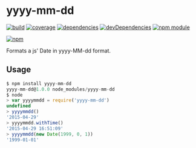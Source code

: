 # yyyy-mm-dd

[![build](https://travis-ci.org/tallesl/yyyy-mm-dd.png)](https://travis-ci.org/tallesl/yyyy-mm-dd)
[![coverage](https://coveralls.io/repos/tallesl/yyyy-mm-dd/badge.png?branch=master)](https://coveralls.io/r/tallesl/yyyy-mm-dd?branch=master)
[![dependencies](https://david-dm.org/tallesl/yyyy-mm-dd.png)](https://david-dm.org/tallesl/yyyy-mm-dd)
[![devDependencies](https://david-dm.org/tallesl/yyyy-mm-dd/dev-status.png)](https://david-dm.org/tallesl/yyyy-mm-dd#info=devDependencies)
[![npm module](https://badge.fury.io/js/yyyy-mm-dd.png)](http://badge.fury.io/js/yyyy-mm-dd)

[![npm](https://nodei.co/npm/yyyy-mm-dd.png?mini=true)](https://nodei.co/npm/yyyy-mm-dd/)

Formats a js' Date in yyyy-MM-dd format.

## Usage

```javascript
$ npm install yyyy-mm-dd
yyyy-mm-dd@1.0.0 node_modules/yyyy-mm-dd
$ node
> var yyyymmdd = require('yyyy-mm-dd')
undefined
> yyyymmdd()
'2015-04-29'
> yyyymmdd.withTime()
'2015-04-29 16:51:09'
> yyyymmdd(new Date(1999, 0, 1))
'1999-01-01'
```

